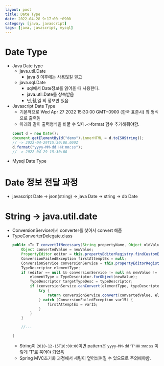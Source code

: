 ```yaml
---
layout: post
title: Date Type
date: 2022-04-28 9:17:00 +0900
category: [java, javascript]
tags: [java, javascript, mysql]
---
```


# Date Type
* Java Date type
    * java.util.Date
        * java 8 이후에는 사용않길 권고
    * java.sql.Date
        * sql에서 Date정보를 읽어올 때 사용한다.
        * java.util.Date를 상속받음
        * 년,월,일 의 정보만 있음
* Javascript Date Type
    * 기본적으로 Wed Apr 27 2022 15:30:00 GMT+0900 (한국 표준시) 의 형식으로 출력됨
    * 아래와 같이 출력형식을 바꿀 수 있다.->format 함수 추가해줘야함.
    ```javascript
    const d = new Date();
    document.getElementById("demo").innerHTML = d.toISOString();
    // -> 2022-04-29T15:30:00.000Z
    d.format("yyyy-MM-dd HH:mm:ss");
    // -> 2022-04-29 15:30:00
    ```
* Mysql Date Type

# Date 정보 전달 과정
* javascript Date -> json(string) -> java Date -> string -> db Date

# String -> java.util.date 
* ConversionService에서 converter를 찾아서 convert 해줌
* TypeConverterDelegate.class
    ````java
    public <T> T convertIfNecessary(String propertyName, Object oldValue, Object newValue, Class<T> requiredType, TypeDescriptor typeDescriptor) throws IllegalArgumentException {
        Object convertedValue = newValue;
        PropertyEditor editor = this.propertyEditorRegistry.findCustomEditor(requiredType, propertyName);
        ConversionFailedException firstAttemptEx = null;
        ConversionService conversionService = this.propertyEditorRegistry.getConversionService();
        TypeDescriptor elementType;
        if (editor == null && conversionService != null && newValue != null && typeDescriptor != null) {
            elementType = TypeDescriptor.forObject(newValue);
            TypeDescriptor targetTypeDesc = typeDescriptor;
            if (conversionService.canConvert(elementType, typeDescriptor)) {
                try {
                    return conversionService.convert(convertedValue, elementType, targetTypeDesc);
                } catch (ConversionFailedException var15) {
                    firstAttemptEx = var15;
                }
            }
        }

        //...

    }
    ````
    <!-- TODO: FormatterRegistry는 어디서 연결되어있나? -->
    <!-- TODO: 왜 'T'이렇게 묶어야될까? -->
    * String이 ```` 2018-12-15T10:00:00 ````이면 pattern은 ````yyyy-MM-dd'T'HH:mm:ss```` 이렇게 'T'로 묶어야 되었음
    * Spring MVC초기화 과정에서 세팅이 덮어씌여질 수 있으므로 주의해야함.